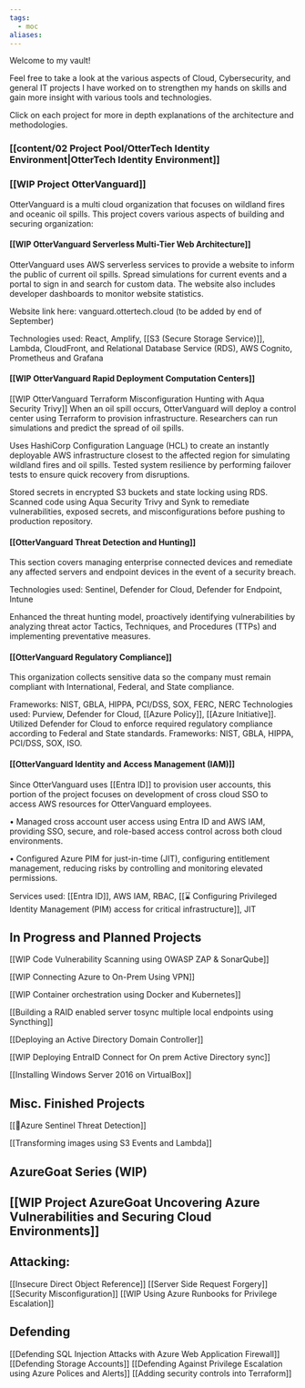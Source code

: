 ```yaml
---
tags:
  - moc
aliases:
---
```

> 

Welcome to my vault!

Feel free to take a look at the various aspects of Cloud, Cybersecurity, and general IT projects I have worked on to strengthen my hands on skills and gain more insight with various tools and technologies.

Click on each project for more in depth explanations of the architecture and methodologies.

### [[content/02 Project Pool/OtterTech Identity Environment|OtterTech Identity Environment]]

### [[WIP Project OtterVanguard]]
OtterVanguard is a multi cloud organization that focuses on wildland fires and oceanic oil spills.
This project covers various aspects of building and securing organization:
#### [[WIP OtterVanguard Serverless Multi-Tier Web Architecture]]
OtterVanguard uses AWS serverless services to provide a website to inform the public of current oil spills. Spread simulations for current events and a portal to sign in and search for custom data. The website also includes developer dashboards to monitor website statistics.

Website link here: vanguard.ottertech.cloud (to be added by end of September)

Technologies used: React, Amplify, [[S3 (Secure Storage Service)]], Lambda, CloudFront, and Relational Database Service (RDS), AWS Cognito, Prometheus and Grafana
#### [[WIP OtterVanguard Rapid Deployment Computation Centers]]
[[WIP OtterVanguard Terraform Misconfiguration Hunting with Aqua Security Trivy]]
When an oil spill occurs, OtterVanguard will deploy a control center using Terraform to provision infrastructure. Researchers can run simulations and predict the spread of oil spills.

Uses HashiCorp Configuration Language (HCL) to create an instantly deployable AWS infrastructure closest to the affected region for simulating wildland fires and oil spills. Tested system resilience by performing failover tests to ensure quick recovery from disruptions.

Stored secrets in encrypted S3 buckets and state locking using RDS. Scanned code using Aqua Security Trivy and Synk to remediate vulnerabilities, exposed secrets, and misconfigurations before pushing to production repository.
#### [[OtterVanguard Threat Detection and Hunting]]
This section covers managing enterprise connected devices and remediate any affected servers and endpoint devices in the event of a security breach. 

Technologies used: Sentinel, Defender for Cloud, Defender for Endpoint, Intune

Enhanced the threat hunting model, proactively identifying vulnerabilities by analyzing threat actor Tactics, Techniques, and Procedures (TTPs) and implementing preventative measures.

#### [[OtterVanguard Regulatory Compliance]]
This organization collects sensitive data so the company must remain compliant with International, Federal, and State compliance. 

Frameworks: NIST, GBLA, HIPPA, PCI/DSS, SOX, FERC, NERC
Technologies used: Purview, Defender for Cloud, [[Azure Policy]], [[Azure Initiative]]. 
Utilized Defender for Cloud to enforce required regulatory compliance according to Federal and State standards. Frameworks: NIST, GBLA, HIPPA, PCI/DSS, SOX, ISO.

#### [[OtterVanguard Identity and Access Management (IAM)]]
Since OtterVanguard uses [[Entra ID]] to provision user accounts, this portion of the project focuses on development of cross cloud SSO to access AWS resources for OtterVanguard employees.

• Managed cross account user access using Entra ID and AWS IAM, providing SSO, secure, and role-based access control across both cloud environments.

• Configured Azure PIM for just-in-time (JIT), configuring entitlement management, reducing risks by controlling and monitoring elevated permissions.

Services used: [[Entra ID]], AWS IAM, RBAC, [[⌛ Configuring Privileged Identity Management (PIM) access for critical infrastructure]], JIT
## In Progress and Planned Projects
[[WIP Code Vulnerability Scanning using OWASP ZAP & SonarQube]]

[[WIP Connecting Azure to On-Prem Using VPN]]

[[WIP Container orchestration using Docker and Kubernetes]]

[[Building a RAID enabled server tosync multiple local endpoints using Syncthing]]

[[Deploying an Active Directory Domain Controller]]

[[WIP Deploying EntraID Connect for On prem Active Directory sync]]

[[Installing Windows Server 2016 on VirtualBox]]

## Misc. Finished Projects
[[🎯Azure Sentinel Threat Detection]]

[[Transforming images using S3 Events and Lambda]]


## AzureGoat Series (WIP)
## [[WIP Project AzureGoat Uncovering Azure Vulnerabilities and Securing Cloud Environments]]
## Attacking:
[[Insecure Direct Object Reference]]
[[Server Side Request Forgery]]
[[Security Misconfiguration]]
[[WIP Using Azure Runbooks for Privilege Escalation]]

## Defending
[[Defending SQL Injection Attacks with Azure Web Application Firewall]]
[[Defending Storage Accounts]]
[[Defending Against Privilege Escalation using Azure Polices and Alerts]]
[[Adding security controls into Terraform]]